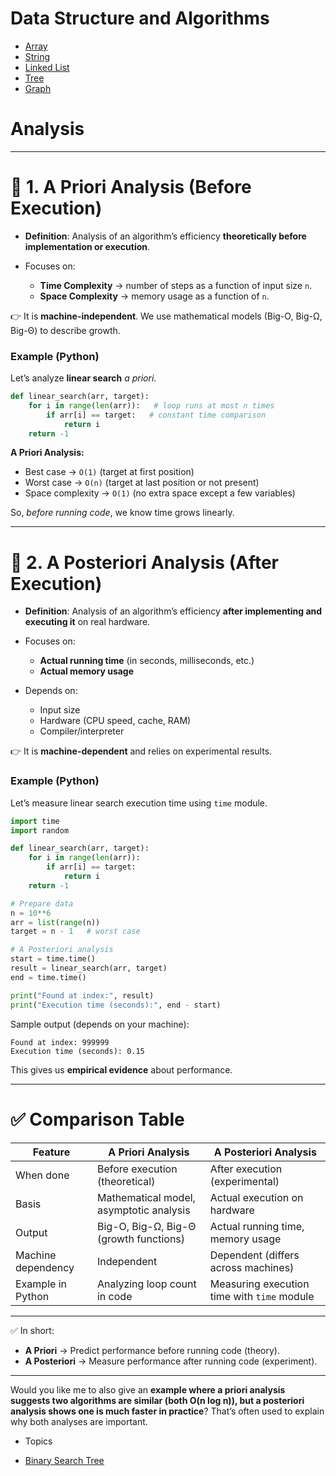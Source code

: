 


# Data Structure and Algorithms

- [Array](array)
- [String](string)
- [Linked List](linked_list)
- [Tree](tree)
- [Graph](graph)

# Analysis 

---

# 🔎 1. A Priori Analysis (Before Execution)

* **Definition**: Analysis of an algorithm’s efficiency **theoretically before implementation or execution**.
* Focuses on:

  * **Time Complexity** → number of steps as a function of input size `n`.
  * **Space Complexity** → memory usage as a function of `n`.

👉 It is **machine-independent**.
We use mathematical models (Big-O, Big-Ω, Big-Θ) to describe growth.

### Example (Python)

Let’s analyze **linear search** *a priori*.

```python
def linear_search(arr, target):
    for i in range(len(arr)):   # loop runs at most n times
        if arr[i] == target:   # constant time comparison
            return i
    return -1
```

**A Priori Analysis:**

* Best case → `O(1)` (target at first position)
* Worst case → `O(n)` (target at last position or not present)
* Space complexity → `O(1)` (no extra space except a few variables)

So, *before running code*, we know time grows linearly.

---

# 🔎 2. A Posteriori Analysis (After Execution)

* **Definition**: Analysis of an algorithm’s efficiency **after implementing and executing it** on real hardware.
* Focuses on:

  * **Actual running time** (in seconds, milliseconds, etc.)
  * **Actual memory usage**
* Depends on:

  * Input size
  * Hardware (CPU speed, cache, RAM)
  * Compiler/interpreter

👉 It is **machine-dependent** and relies on experimental results.

### Example (Python)

Let’s measure linear search execution time using `time` module.

```python
import time
import random

def linear_search(arr, target):
    for i in range(len(arr)):
        if arr[i] == target:
            return i
    return -1

# Prepare data
n = 10**6
arr = list(range(n))
target = n - 1   # worst case

# A Posteriori analysis
start = time.time()
result = linear_search(arr, target)
end = time.time()

print("Found at index:", result)
print("Execution time (seconds):", end - start)
```

Sample output (depends on your machine):

```
Found at index: 999999
Execution time (seconds): 0.15
```

This gives us **empirical evidence** about performance.

---

# ✅ Comparison Table

| Feature            | A Priori Analysis                       | A Posteriori Analysis                       |
| ------------------ | --------------------------------------- | ------------------------------------------- |
| When done          | Before execution (theoretical)          | After execution (experimental)              |
| Basis              | Mathematical model, asymptotic analysis | Actual execution on hardware                |
| Output             | Big-O, Big-Ω, Big-Θ (growth functions)  | Actual running time, memory usage           |
| Machine dependency | Independent                             | Dependent (differs across machines)         |
| Example in Python  | Analyzing loop count in code            | Measuring execution time with `time` module |

---

✅ In short:

* **A Priori** → Predict performance before running code (theory).
* **A Posteriori** → Measure performance after running code (experiment).

---

Would you like me to also give an **example where a priori analysis suggests two algorithms are similar (both O(n log n)), but a posteriori analysis shows one is much faster in practice**? That’s often used to explain why both analyses are important.


* Topics
- [Binary Search Tree](binary_search_tree)
